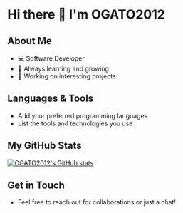 # Hi there 👋 I'm OGATO2012

## About Me
- 💻 Software Developer
- 🌱 Always learning and growing
- 🔭 Working on interesting projects

## Languages & Tools
- Add your preferred programming languages
- List the tools and technologies you use

## My GitHub Stats
[![OGATO2012's GitHub stats](https://github-readme-stats.vercel.app/api?username=OGATO2012&show_icons=true&theme=dark)](https://github.com/OGATO2012)

## Get in Touch
- Feel free to reach out for collaborations or just a chat!
